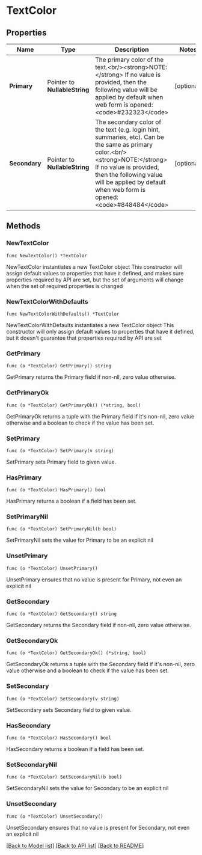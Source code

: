 # TextColor

## Properties

Name | Type | Description | Notes
------------ | ------------- | ------------- | -------------
**Primary** | Pointer to **NullableString** | The primary color of the text.&lt;br/&gt;&lt;strong&gt;NOTE:&lt;/strong&gt; If no value is provided, then the following value will be applied by default when web form is opened: &lt;code&gt;#232323&lt;/code&gt; | [optional] 
**Secondary** | Pointer to **NullableString** | The secondary color of the text (e.g. login hint, summaries, etc). Can be the same as primary color.&lt;br/&gt;&lt;strong&gt;NOTE:&lt;/strong&gt; If no value is provided, then the following value will be applied by default when web form is opened: &lt;code&gt;#848484&lt;/code&gt; | [optional] 

## Methods

### NewTextColor

`func NewTextColor() *TextColor`

NewTextColor instantiates a new TextColor object
This constructor will assign default values to properties that have it defined,
and makes sure properties required by API are set, but the set of arguments
will change when the set of required properties is changed

### NewTextColorWithDefaults

`func NewTextColorWithDefaults() *TextColor`

NewTextColorWithDefaults instantiates a new TextColor object
This constructor will only assign default values to properties that have it defined,
but it doesn't guarantee that properties required by API are set

### GetPrimary

`func (o *TextColor) GetPrimary() string`

GetPrimary returns the Primary field if non-nil, zero value otherwise.

### GetPrimaryOk

`func (o *TextColor) GetPrimaryOk() (*string, bool)`

GetPrimaryOk returns a tuple with the Primary field if it's non-nil, zero value otherwise
and a boolean to check if the value has been set.

### SetPrimary

`func (o *TextColor) SetPrimary(v string)`

SetPrimary sets Primary field to given value.

### HasPrimary

`func (o *TextColor) HasPrimary() bool`

HasPrimary returns a boolean if a field has been set.

### SetPrimaryNil

`func (o *TextColor) SetPrimaryNil(b bool)`

 SetPrimaryNil sets the value for Primary to be an explicit nil

### UnsetPrimary
`func (o *TextColor) UnsetPrimary()`

UnsetPrimary ensures that no value is present for Primary, not even an explicit nil
### GetSecondary

`func (o *TextColor) GetSecondary() string`

GetSecondary returns the Secondary field if non-nil, zero value otherwise.

### GetSecondaryOk

`func (o *TextColor) GetSecondaryOk() (*string, bool)`

GetSecondaryOk returns a tuple with the Secondary field if it's non-nil, zero value otherwise
and a boolean to check if the value has been set.

### SetSecondary

`func (o *TextColor) SetSecondary(v string)`

SetSecondary sets Secondary field to given value.

### HasSecondary

`func (o *TextColor) HasSecondary() bool`

HasSecondary returns a boolean if a field has been set.

### SetSecondaryNil

`func (o *TextColor) SetSecondaryNil(b bool)`

 SetSecondaryNil sets the value for Secondary to be an explicit nil

### UnsetSecondary
`func (o *TextColor) UnsetSecondary()`

UnsetSecondary ensures that no value is present for Secondary, not even an explicit nil

[[Back to Model list]](../README.md#documentation-for-models) [[Back to API list]](../README.md#documentation-for-api-endpoints) [[Back to README]](../README.md)


